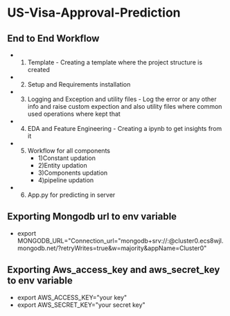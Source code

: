 # US-Visa-Approval-Prediction


## End to End Workflow

* 1) Template - Creating a template where the project structure is created 
* 2) Setup and Requirements installation
* 3) Logging and Exception and utility files - Log the error or any other info and raise custom expection and also utility files where common used operations where kept that
* 4) EDA and Feature Engineering - Creating a ipynb to get insights from it
* 5) Workflow for all components
     * 1)Constant updation
     * 2)Entity updation
     * 3)Components updation
     * 4)pipeline updation
* 6) App.py for predicting in server 


## Exporting Mongodb url to env variable
* export MONGODB_URL="Connection_url="mongodb+srv://<username>:<pwd>@cluster0.ecs8wjl.mongodb.net/?retryWrites=true&w=majority&appName=Cluster0"

## Exporting Aws_access_key and aws_secret_key to env variable
* export AWS_ACCESS_KEY="your key"
* export AWS_SECRET_KEY="your secret key"
